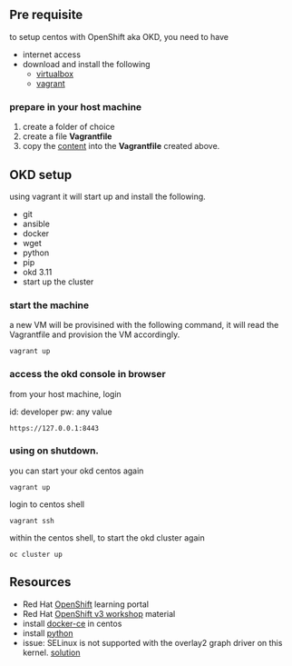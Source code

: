 ## Pre requisite

to setup centos with OpenShift aka OKD, you need to have 
- internet access
- download and install the following 
  - [virtualbox](https://www.virtualbox.org/wiki/Downloads)
  - [vagrant](https://www.vagrantup.com/downloads.html)

### prepare in your host machine

1. create a folder of choice
2. create a file **Vagrantfile**
3. copy the [content](https://github.com/ibmcloudprivate2/httpbin-wrapper/blob/master/okdcentos/Vagrantfile) into the **Vagrantfile** created above.

## OKD setup

using vagrant it will start up and install the following.

- git
- ansible
- docker
- wget
- python
- pip
- okd 3.11
- start up the cluster

### start the machine

a new VM will be provisined with the following command, it will read the Vagrantfile and provision the VM accordingly.

```
vagrant up
```

### access the okd console in browser

from your host machine, login

id: developer
pw: any value

```
https://127.0.0.1:8443
```

### using on shutdown.

you can start your okd centos again

```
vagrant up
```

login to centos shell

```
vagrant ssh
```

within the centos shell, to start the okd cluster again

```
oc cluster up
```

## Resources

- Red Hat [OpenShift](https://learn.openshift.com/) learning portal
- Red Hat [OpenShift v3 workshop](https://github.com/RedHatWorkshops/openshiftv3-workshop) material
- install [docker-ce](https://docs.docker.com/install/linux/docker-ce/centos/) in centos
- install [python](https://tecadmin.net/install-python-2-7-on-centos-rhel/) 
- issue: SELinux is not supported with the overlay2 graph driver on this kernel. [solution](https://docs.hortonworks.com/HDPDocuments/Cloudbreak/Cloudbreak-2.9.1/troubleshoot/content/cb_trouble-docker.html)

